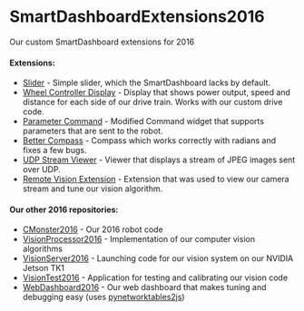 SmartDashboardExtensions2016
============

Our custom SmartDashboard extensions for 2016 

#### Extensions:
* [Slider](src/main/java/org/usfirst/frc/team2084/smartdashboard/extensions/Slider.java) - Simple slider, which the SmartDashboard lacks by default.
* [Wheel Controller Display](src/main/java/org/usfirst/frc/team2084/smartdashboard/extensions/WheelControllerDisplay.java) - Display that shows power output, speed and distance for each side of our drive train. Works with our custom drive code.
* [Parameter Command](src/main/java/org/usfirst/frc/team2084/smartdashboard/extensions/ParameterCommand.java) - Modified Command widget that supports parameters that are sent to the robot.
* [Better Compass](src/main/java/org/usfirst/frc/team2084/smartdashboard/extensions/BetterCompass.java) - Compass which works correctly with radians and fixes a few bugs.
* [UDP Stream Viewer](src/main/java/org/usfirst/frc/team2084/smartdashboard/extensions/vision/UDPStreamViewerExtension.java) - Viewer that displays a stream of JPEG images sent over UDP.
* [Remote Vision Extension](src/main/java/org/usfirst/frc/team2084/smartdashboard/extensions/vision/VisionExtension.java) - Extension that was used to view our camera stream and tune our vision algorithm.

#### Our other 2016 repositories:
* [CMonster2016](../../../CMonster2016) - Our 2016 robot code
* [VisionProcessor2016](../../../VisionProcessor2016) - Implementation of our computer vision algorithms
* [VisionServer2016](../../../VisionServer2016) - Launching code for our vision system on our NVIDIA Jetson TK1
* [VisionTest2016](../../../VisionTest2016) - Application for testing and calibrating our vision code
* [WebDashboard2016](../../../WebDashboard2016) - Our web dashboard that makes tuning and debugging easy (uses [pynetworktables2js](../../../../robotpy/pynetworktables2js))